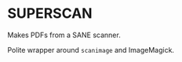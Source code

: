 SUPERSCAN
=========

Makes PDFs from a SANE scanner.

Polite wrapper around `scanimage` and ImageMagick.
